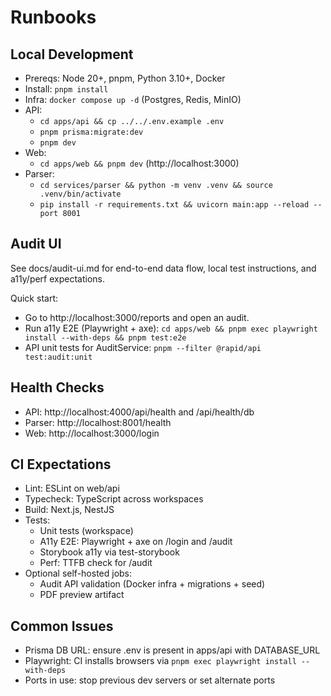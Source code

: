 # Runbooks

## Local Development

- Prereqs: Node 20+, pnpm, Python 3.10+, Docker
- Install: `pnpm install`
- Infra: `docker compose up -d` (Postgres, Redis, MinIO)
- API:
  - `cd apps/api && cp ../../.env.example .env`
  - `pnpm prisma:migrate:dev`
  - `pnpm dev`
- Web:
  - `cd apps/web && pnpm dev` (http://localhost:3000)
- Parser:
  - `cd services/parser && python -m venv .venv && source .venv/bin/activate`
  - `pip install -r requirements.txt && uvicorn main:app --reload --port 8001`

## Audit UI

See docs/audit-ui.md for end-to-end data flow, local test instructions, and a11y/perf expectations.

Quick start:
- Go to http://localhost:3000/reports and open an audit.
- Run a11y E2E (Playwright + axe): `cd apps/web && pnpm exec playwright install --with-deps && pnpm test:e2e`
- API unit tests for AuditService: `pnpm --filter @rapid/api test:audit:unit`

## Health Checks

- API: http://localhost:4000/api/health and /api/health/db
- Parser: http://localhost:8001/health
- Web: http://localhost:3000/login

## CI Expectations

- Lint: ESLint on web/api
- Typecheck: TypeScript across workspaces
- Build: Next.js, NestJS
- Tests:
  - Unit tests (workspace)
  - A11y E2E: Playwright + axe on /login and /audit
  - Storybook a11y via test-storybook
  - Perf: TTFB check for /audit
- Optional self-hosted jobs:
  - Audit API validation (Docker infra + migrations + seed)
  - PDF preview artifact

## Common Issues

- Prisma DB URL: ensure .env is present in apps/api with DATABASE_URL
- Playwright: CI installs browsers via `pnpm exec playwright install --with-deps`
- Ports in use: stop previous dev servers or set alternate ports